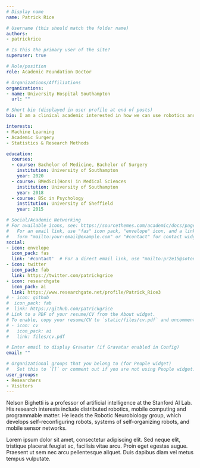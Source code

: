 ```yaml
---
# Display name
name: Patrick Rice

# Username (this should match the folder name)
authors: 
- patrickrice

# Is this the primary user of the site?
superuser: true

# Role/position
role: Academic Foundation Doctor

# Organizations/Affiliations
organizations:
- name: University Hospital Southampton
  url: ""

# Short bio (displayed in user profile at end of posts)
bio: I am a clinical academic interested in how we can use robotics and machine learning to make better decisions and deliver better patient care.

interests:
- Machine Learning
- Academic Surgery
- Statistics & Research Methods

education:
  courses:
  - course: Bachelor of Medicine, Bachelor of Surgery
    institution: University of Southampton
    year: 2020
  - course: BMedSci(Hons) in Medical Sciences
    institution: University of Southampton
    year: 2018
  - course: BSc in Psychology
    institution: University of Sheffield
    year: 2015

# Social/Academic Networking
# For available icons, see: https://sourcethemes.com/academic/docs/page-builder/#icons
#   For an email link, use "fas" icon pack, "envelope" icon, and a link in the
#   form "mailto:your-email@example.com" or "#contact" for contact widget.
social:
- icon: envelope
  icon_pack: fas
  link: '#contact'  # For a direct email link, use "mailto:pr2e15@soton.ac.uk".
- icon: twitter
  icon_pack: fab
  link: https://twitter.com/patrickgrice
- icon: researchgate
  icon_pack: ai
  link: https://www.researchgate.net/profile/Patrick_Rice3
# - icon: github
#  icon_pack: fab
#  link: https://github.com/patrickgrice
# Link to a PDF of your resume/CV from the About widget.
# To enable, copy your resume/CV to `static/files/cv.pdf` and uncomment the lines below.
# - icon: cv
#   icon_pack: ai
#   link: files/cv.pdf

# Enter email to display Gravatar (if Gravatar enabled in Config)
email: ""

# Organizational groups that you belong to (for People widget)
#   Set this to `[]` or comment out if you are not using People widget.
user_groups:
- Researchers
- Visitors
---
```


Nelson Bighetti is a professor of artificial intelligence at the Stanford AI Lab. His research interests include distributed robotics, mobile computing and programmable matter. He leads the Robotic Neurobiology group, which develops self-reconfiguring robots, systems of self-organizing robots, and mobile sensor networks.

Lorem ipsum dolor sit amet, consectetur adipiscing elit. Sed neque elit, tristique placerat feugiat ac, facilisis vitae arcu. Proin eget egestas augue. Praesent ut sem nec arcu pellentesque aliquet. Duis dapibus diam vel metus tempus vulputate.
